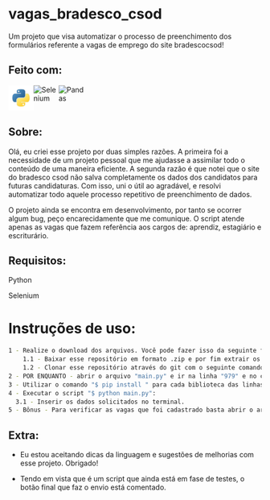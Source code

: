 # vagas_bradesco_csod
 Um projeto que visa automatizar o processo de preenchimento dos formulários referente a vagas de emprego do site bradescocsod!


## Feito com:

 <img align="left" alt="Python" width="50px" src="https://raw.githubusercontent.com/github/explore/80688e429a7d4ef2fca1e82350fe8e3517d3494d/topics/python/python.png" />
 <img align="left" alt="Selenium" width="50px" src="https://raw.githubusercontent.com/SeleniumHQ/www.seleniumhq.org/e846535b56af5f01151ec93f88785b86d3809564/src/main/webapp/images/originals/Selenium%20Logo%20Upright.svg" />
 <img align="left" alt="Pandas" width="50px" src="https://avatars.githubusercontent.com/u/21206976?s=280&v=4" />


<br>
<br>
<br>


## Sobre:

  Olá, eu criei esse projeto por duas simples razões. A primeira foi a necessidade de um projeto pessoal que me ajudasse a assimilar todo o conteúdo de uma maneira eficiente. A segunda razão é que notei que o site do bradesco csod não salva completamente os dados dos candidatos para futuras candidaturas. Com isso, uni o útil ao agradável, e resolvi automatizar todo aquele processo repetitivo de preenchimento de dados.

  
  O projeto ainda se encontra em desenvolvimento, por tanto se ocorrer algum bug, peço encarecidamente que me comunique.
  O script atende apenas as vagas que fazem referência aos cargos de: aprendiz, estagiário e escriturário.


## Requisitos:
Python

Selenium


# Instruções de uso:

```sh
1 - Realize o download dos arquivos. Você pode fazer isso da seguinte forma:
    1.1 - Baixar esse repositório em formato .zip e por fim extrair os arquivos para uma pasta de sua preferência.
    1.2 - Clonar esse repositório através do git com o seguinte comando: "$ git clone https://github.com/MauPxt/vagas_bradesco_csod".
2 - POR ENQUANTO - abrir o arquivo "main.py" e ir na linha "979" e no campo 'APRENDIZ|ESTAGIÁRIO|ESCRITURÁRIO' selecionar a vaga desejada, atenção: se deseja apenas a vaga de aprendiz, insira "APRENDIZ". Se deseja aprendiz e estagiário, insira "APRENDIZ|ESTAGIÁRIO".
3 - Utilizar o comando "$ pip install " para cada biblioteca das linhas "1-11" que você ainda não realizou a instalação.
4 - Executar o script "$ python main.py":
  3.1 - Inserir os dados solicitados no terminal.
5 - Bônus - Para verificar as vagas que foi cadastrado basta abrir o arquivo em excel gerado na pasta em que se encontra o script.
```

## Extra:
* Eu estou aceitando dicas da linguagem e sugestões de melhorias com esse projeto. Obrigado!


* Tendo em vista que é um script que ainda está em fase de testes, o botão final que faz o envio está comentado.